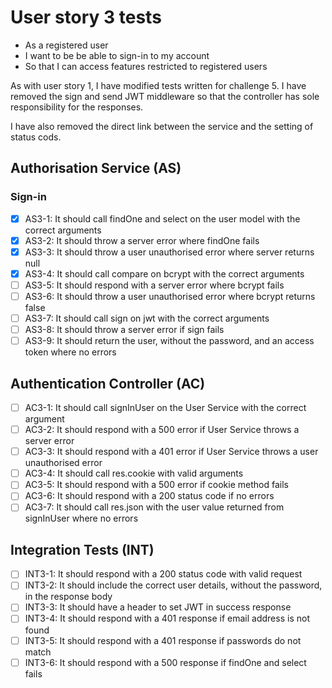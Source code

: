 # User story 3 tests

- As a registered user
- I want to be be able to sign-in to my account
- So that I can access features restricted to registered users

As with user story 1, I have modified tests written for challenge 5. I have removed the sign and send JWT middleware so that the controller has sole responsibility for the responses.

I have also removed the direct link between the service and the setting of status cods.

## Authorisation Service (AS)

### Sign-in

- [x] AS3-1: It should call findOne and select on the user model with the correct arguments
- [x] AS3-2: It should throw a server error where findOne fails
- [x] AS3-3: It should throw a user unauthorised error where server returns null
- [x] AS3-4: It should call compare on bcrypt with the correct arguments
- [ ] AS3-5: It should respond with a server error where bcrypt fails
- [ ] AS3-6: It should throw a user unauthorised error where bcrypt returns false
- [ ] AS3-7: It should call sign on jwt with the correct arguments
- [ ] AS3-8: It should throw a server error if sign fails
- [ ] AS3-9: It should return the user, without the password, and an access token where no errors

## Authentication Controller (AC)

- [ ] AC3-1: It should call signInUser on the User Service with the correct argument
- [ ] AC3-2: It should respond with a 500 error if User Service throws a server error
- [ ] AC3-3: It should respond with a 401 error if User Service throws a user unauthorised error
- [ ] AC3-4: It should call res.cookie with valid arguments
- [ ] AC3-5: It should respond with a 500 error if cookie method fails
- [ ] AC3-6: It should respond with a 200 status code if no errors
- [ ] AC3-7: It should call res.json with the user value returned from signInUser where no errors

## Integration Tests (INT)

- [ ] INT3-1: It should respond with a 200 status code with valid request
- [ ] INT3-2: It should include the correct user details, without the password, in the response body
- [ ] INT3-3: It should have a header to set JWT in success response
- [ ] INT3-4: It should respond with a 401 response if email address is not found
- [ ] INT3-5: It should respond with a 401 response if passwords do not match
- [ ] INT3-6: It should respond with a 500 response if findOne and select fails

